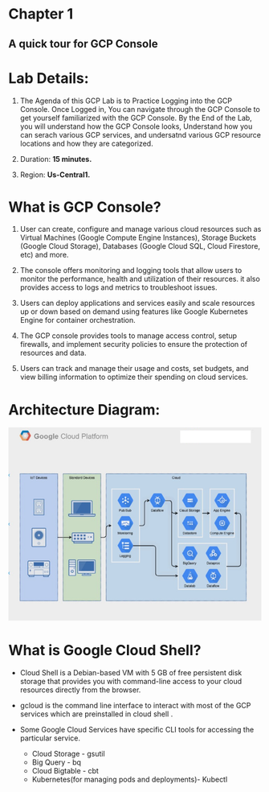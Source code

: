 # Chapter 1

## A quick tour for GCP Console

# Lab Details:

1. The Agenda of this GCP Lab is to Practice Logging into the GCP Console. Once Logged in, You can navigate  through the GCP Console to get yourself familiarized with the GCP Console. By the End of the Lab, you will understand how the GCP Console looks, Understand how you can serach various GCP services, and undersatnd various GCP resource locations and how they are categorized. 

2. Duration: **15 minutes.**

3. Region: **Us-Central1.**

# What is GCP Console?

1. User can create, configure and manage various cloud resources such as Virtual Machines (Google Compute Engine Instances), Storage Buckets (Google Cloud Storage), Databases (Google Cloud SQL, Cloud Firestore, etc) and more.

2. The console offers monitoring and logging tools that allow users to monitor the performance, health and utilization of their resources. it also provides access to logs and metrics to troubleshoot issues.

3. Users can deploy applications and services easily and scale resources up or down based on demand using features like Google Kubernetes Engine for container orchestration.

4. The GCP console provides tools to manage access control, setup firewalls, and implement security policies to ensure the protection of resources and data.

5. Users can track and manage their usage and costs, set budgets, and view billing information to optimize their spending on cloud services.

# Architecture Diagram:

![Alt text](newlogo_04_33.png)

# What is Google Cloud Shell?

* Cloud Shell is a Debian-based VM with 5 GB of free persistent disk storage that provides you with command-line access to your cloud resources directly from the browser.

* gcloud is the command line interface to interact with most of the GCP services which are preinstalled in cloud shell .

* Some Google Cloud Services have specific CLI tools for accessing the particular service.

  * Cloud Storage - gsutil 
  * Big Query - bq
  * Cloud Bigtable - cbt
  * Kubernetes(for managing pods and deployments)- Kubectl



